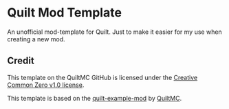 # Quilt Mod Template

An unofficial mod-template for Quilt. Just to make it easier for my use when creating a new mod.

## Credit

This template on the QuiltMC GitHub is licensed under the [Creative Common Zero v1.0 license](./LICENSE.md).

This template is based on the [quilt-example-mod](https://github.com/QuiltMC/quilt-example-mod) by [QuiltMC](https://github.com/QuiltMC).

